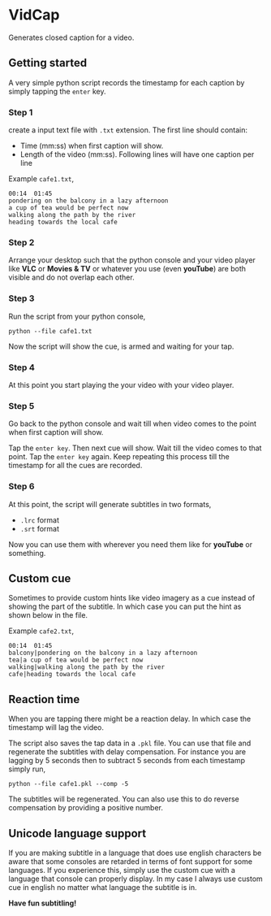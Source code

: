 # VidCap

Generates closed caption for a video.

## Getting started
A very simple python script records the timestamp for each caption by simply tapping
the ``enter`` key.

### Step 1
create a input text file with ``.txt`` extension.
The first line should contain:
* Time (mm:ss) when first caption will show. 
* Length of the video (mm:ss).
Following lines will have one caption per line 

Example ``cafe1.txt``,
```
00:14  01:45
pondering on the balcony in a lazy afternoon
a cup of tea would be perfect now
walking along the path by the river
heading towards the local cafe
```
### Step 2
Arrange your desktop such that the python console and your video player like
**VLC** or **Movies & TV** or whatever you use (even **youTube**) are both visible and do not
overlap each other.

### Step 3
Run the script from your python console,
```
python --file cafe1.txt
```
Now the script will show the cue, is armed and waiting for your tap.


### Step 4
At this point you start playing the your video with your video player.

### Step 5
Go back to the python console and wait till when video comes to the
point when first caption will show.

Tap the ``enter key``. Then next cue will show. Wait till the video comes
to that point. Tap the ``enter key`` again. Keep repeating this process till
the timestamp for all the cues are recorded.

### Step 6
At this point, the script will generate subtitles in two formats,
* ``.lrc`` format
* ``.srt`` format

Now you can use them with wherever you need them like for **youTube** or something.

## Custom cue
Sometimes to provide custom hints like video imagery as a cue instead of showing the part
of the subtitle. In which case you can put the hint as shown below in the file.

Example ``cafe2.txt``,
```
00:14  01:45
balcony|pondering on the balcony in a lazy afternoon
tea|a cup of tea would be perfect now
walking|walking along the path by the river
cafe|heading towards the local cafe
```

## Reaction time
When you are tapping there might be a reaction delay. In which case the timestamp
will lag the video.

The script also saves the tap data in a ``.pkl`` file. You can use that file and regenerate the subtitles with delay compensation. For instance you are lagging by 5 seconds then to subtract 5 seconds from each timestamp simply run,

```
python --file cafe1.pkl --comp -5
```

The subtitles will be regenerated. You can also use this to do reverse compensation by providing a positive number.


## Unicode language support
If you are making subtitle in a language that does use english characters be aware that some consoles are retarded in terms of
font support for some languages. If you experience this,
simply use the custom cue with a language 
that console can properly display. In my case
I always use custom cue in english no matter
what language the subtitle is in.


**Have fun subtitling!**
